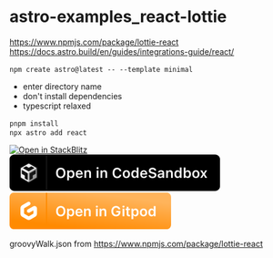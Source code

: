 #  astro-examples_react-lottie

https://www.npmjs.com/package/lottie-react
https://docs.astro.build/en/guides/integrations-guide/react/


```
npm create astro@latest -- --template minimal
```
* enter directory name
* don't install dependencies
* typescript relaxed
```
pnpm install
npx astro add react
```

[![Open in StackBlitz](https://developer.stackblitz.com/img/open_in_stackblitz.svg)](https://stackblitz.com/github/MicroWebStacks/astro-examples_react-lottie)
[![open in Codesandbox](./media/codesandbox.svg)](https://codesandbox.io/s/github/MicroWebStacks/astro-examples_react-lottie)
[![open in Gitpod](./media/gitpod.svg)](https://gitpod.io/?on=gitpod#https://github.com/MicroWebStacks/astro-examples_react-lottie)

 groovyWalk.json from https://www.npmjs.com/package/lottie-react
